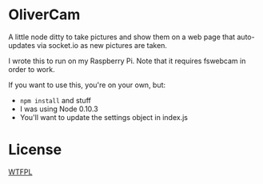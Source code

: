 # OliverCam

A little node ditty to take pictures and show them on a web page
that auto-updates via socket.io as new pictures are taken.

I wrote this to run on my Raspberry Pi. Note that it requires fswebcam
in order to work.

If you want to use this, you're on your own, but:

- `npm install` and stuff
- I was using Node 0.10.3
- You'll want to update the settings object in index.js

# License

[WTFPL](http://www.wtfpl.net/about/)